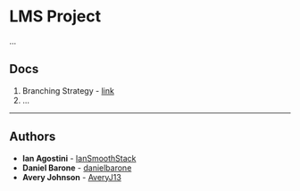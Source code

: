 # LMS Project

...

## Docs

1. Branching Strategy - [link](https://github.com/danielbarone/lms/blob/master/docs/branching-strategy.md)
2. ...

- - - -

## Authors

* **Ian Agostini** - [IanSmoothStack](https://github.com/IanSmoothStack)
* **Daniel Barone** - [danielbarone](https://github.com/danielbarone)
* **Avery Johnson** - [AveryJ13](https://github.com/AveryJ13)
